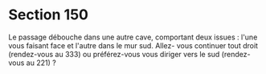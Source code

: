 # Section 150

Le passage débouche dans une autre cave, comportant deux 
issues : l'une vous faisant face et l'autre dans le mur sud. Allez-
vous continuer tout droit (rendez-vous au 333) ou préférez-vous 
vous diriger vers le sud (rendez-vous au 221) ?